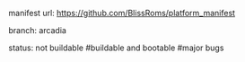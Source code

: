 manifest url:
https://github.com/BlissRoms/platform_manifest

branch:
arcadia

status:
not buildable
#buildable and bootable
#major bugs
